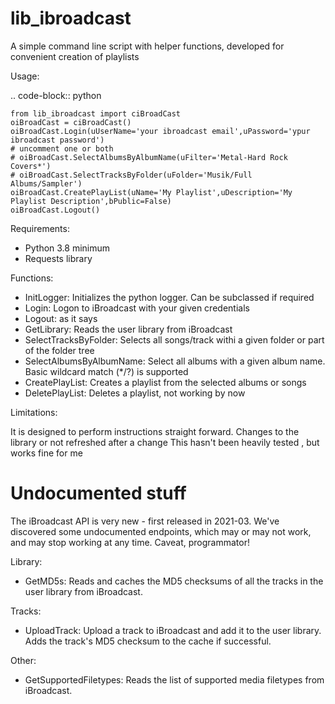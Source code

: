 lib_ibroadcast
==============

A simple command line script with helper functions, developed for convenient creation of playlists

Usage:

.. code-block:: python

    from lib_ibroadcast import ciBroadCast
    oiBroadCast = ciBroadCast()
    oiBroadCast.Login(uUserName='your ibroadcast email',uPassword='ypur ibroadcast password')
    # uncomment one or both
    # oiBroadCast.SelectAlbumsByAlbumName(uFilter='Metal-Hard Rock Covers*')
    # oiBroadCast.SelectTracksByFolder(uFolder='Musik/Full Albums/Sampler')
    oiBroadCast.CreatePlayList(uName='My Playlist',uDescription='My Playlist Description',bPublic=False)
    oiBroadCast.Logout()

Requirements:
- Python 3.8 minimum
- Requests library

Functions:
- InitLogger: Initializes the python logger. Can be subclassed if required
- Login: Logon to iBroadcast with your given credentials
- Logout: as it says
- GetLibrary: Reads the user library from iBroadcast
- SelectTracksByFolder: Selects all songs/track withi a given folder or part of the folder tree
- SelectAlbumsByAlbumName: Select all albums with a given album name. Basic wildcard match (*/?) is supported
- CreatePlayList: Creates a playlist from the selected albums or songs
- DeletePlayList: Deletes a playlist, not working by now

Limitations:

It is designed to perform instructions straight forward. Changes to the library or not refreshed after a change
This hasn't been heavily tested , but works fine for me

Undocumented stuff
==================

The iBroadcast API is very new - first released in 2021-03.  We've discovered some undocumented endpoints,
which may or may not work, and may stop working at any time.  Caveat, programmator!

Library:
- GetMD5s: Reads and caches the MD5 checksums of all the tracks in the user library from iBroadcast.

Tracks:
- UploadTrack: Upload a track to iBroadcast and add it to the user library.  Adds the track's MD5 checksum to the cache if successful.

Other:
- GetSupportedFiletypes: Reads the list of supported media filetypes from iBroadcast.
